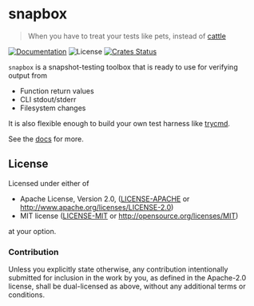 # snapbox

> When you have to treat your tests like pets, instead of [cattle][trycmd]

[![Documentation](https://img.shields.io/badge/docs-master-blue.svg)][Documentation]
![License](https://img.shields.io/crates/l/snapbox.svg)
[![Crates Status](https://img.shields.io/crates/v/snapbox.svg)](https://crates.io/crates/snapbox)

`snapbox` is a snapshot-testing toolbox that is ready to use for verifying output from
- Function return values
- CLI stdout/stderr
- Filesystem changes

It is also flexible enough to build your own test harness like [trycmd].

See the [docs](http://docs.rs/snapbox) for more.

## License

Licensed under either of

* Apache License, Version 2.0, ([LICENSE-APACHE](LICENSE-APACHE) or <http://www.apache.org/licenses/LICENSE-2.0>)
* MIT license ([LICENSE-MIT](LICENSE-MIT) or <http://opensource.org/licenses/MIT>)

at your option.

### Contribution

Unless you explicitly state otherwise, any contribution intentionally
submitted for inclusion in the work by you, as defined in the Apache-2.0
license, shall be dual-licensed as above, without any additional terms or
conditions.

[Crates.io]: https://crates.io/crates/snapbox
[Documentation]: https://docs.rs/snapbox
[trycmd]: https://crates.io/crates/trycmd
